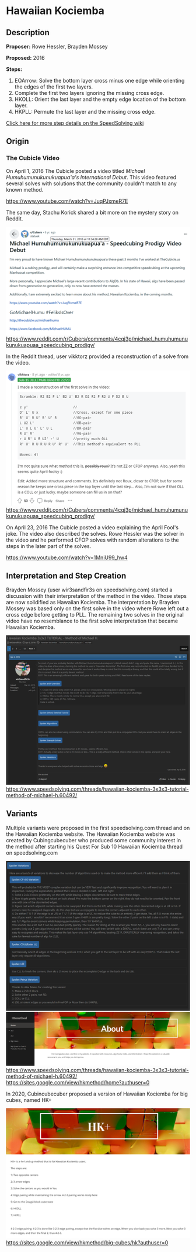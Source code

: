 # Hawaiian Kociemba

## Description

**Proposer:** Rowe Hessler, Brayden Mossey

**Proposed:** 2016

**Steps:**

1. EOArrow: Solve the bottom layer cross minus one edge while orienting the edges of the first two layers.
2. Complete the first two layers ignoring the missing cross edge.
3. HKOLL: Orient the last layer and the empty edge location of the bottom layer.
4. HKPLL: Permute the last layer and the missing cross edge.

[Click here for more step details on the SpeedSolving wiki](https://www.speedsolving.com/wiki/index.php?title=Hawaiian_Kociemba)

## Origin

### The Cubicle Video

On April 1, 2016 The Cubicle posted a video titled *Michael Humuhumunukunukuapua'a's International Debut*. This video featured several solves with solutions that the community couldn't match to any known method.

https://www.youtube.com/watch?v=JuqPJxmeR7E

The same day, Stachu Korick shared a bit more on the mystery story on Reddit.

![](img/HawaiianKociemba/Korick.png)
https://www.reddit.com/r/Cubers/comments/4cqj3p/michael_humuhumunukunukuapuaa_speedcubing_prodigy/

In the Reddit thread, user vikktorz provided a reconstruction of a solve from the video.

![](img/HawaiianKociemba/vikktorz.png)
https://www.reddit.com/r/Cubers/comments/4cqj3p/michael_humuhumunukunukuapuaa_speedcubing_prodigy/

On April 23, 2016 The Cubicle posted a video explaining the April Fool's joke. The video also described the solves. Rowe Hessler was the solver in the video and he performed CFOP solves with random alterations to the steps in the later part of the solves.

https://www.youtube.com/watch?v=1MniU99_hw4

## Interpretation and Step Creation

Brayden Mossey (user wir3sandfir3s on speedsolving.com) started a discussion with their interpretation of the method in the video. Those steps are now solidified as Hawaiian Kociemba. The interpretation by Brayden Mossey was based only on the first solve in the video where Rowe left out a cross edge before getting to PLL. The remaining two solves in the original video have no resemblance to the first solve interpretation that became Hawaiian Kociemba.

![](img/HawaiianKociemba/Mossey.png)
https://www.speedsolving.com/threads/hawaiian-kociemba-3x3x3-tutorial-method-of-michael-h.60492/

## Variants

Multiple variants were proposed in the first speedsolving.com thread and on the Hawaiian Kociemba website. The Hawaiian Kociemba website was created by Cubingcubecuber who produced some community interest in the method after starting his Quest For Sub 10 Hawaiian Kociemba thread on speedsolving.com

![](img/HawaiianKociemba/Variants.png)
![](img/HawaiianKociemba/Website.png)
https://www.speedsolving.com/threads/hawaiian-kociemba-3x3x3-tutorial-method-of-michael-h.60492/
https://sites.google.com/view/hkmethod/home?authuser=0

In 2020, Cubincubecuber proposed a version of Hawaiian Kociemba for big cubes, named HK+

![](img/HawaiianKociemba/HK+.png)
https://sites.google.com/view/hkmethod/big-cubes/hk?authuser=0